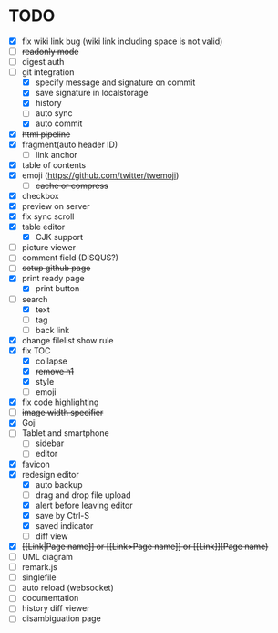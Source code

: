 TODO
====
* [x] fix wiki link bug (wiki link including space is not valid)
* [ ] ~~readonly mode~~
* [ ] digest auth
* [ ] git integration
  - [x] specify message and signature on commit
  - [x] save signature in localstorage
  - [x] history
  - [ ] auto sync
  - [x] auto commit
* [x] ~~html pipeline~~
* [x] fragment(auto header ID)
  - [ ] link anchor
* [x] table of contents
* [x] emoji (https://github.com/twitter/twemoji)
  - [ ] ~~cache or compress~~
* [x] checkbox
* [x] preview on server
* [x] fix sync scroll
* [x] table editor
  - [x] CJK support
* [ ] picture viewer
* [ ] ~~comment field (DISQUS?)~~
* [ ] ~~setup github page~~
* [x] print ready page
  - [x] print button
* [ ] search
  - [x] text
  - [ ] tag
  - [ ] back link
* [x] change filelist show rule
* [x] fix TOC
    - [x] collapse
    - [x] ~~remove h1~~
    - [x] style
    - [ ] emoji
* [x] fix code highlighting
* [ ] ~~image width specifier~~
* [x] Goji
* [ ] Tablet and smartphone
  - [ ] sidebar
  - [ ] editor
* [x] favicon
* [x] redesign editor
  - [x] auto backup
  - [ ] drag and drop file upload
  - [x] alert before leaving editor
  - [x] save by Ctrl-S
  - [x] saved indicator
  - [ ] diff view
* [x] ~~[[Link|Page name]] or [[Link>Page name]] or [[Link]](Page name)~~
* [ ] UML diagram
* [ ] remark.js
* [ ] singlefile
* [ ] auto reload (websocket)
* [ ] documentation
* [ ] history diff viewer
* [ ] disambiguation page
